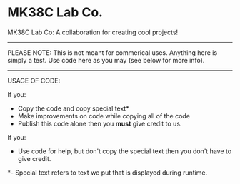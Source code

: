 # MK38C Lab Co.
MK38C Lab Co:
A collaboration for creating cool projects!
___________________________________________
PLEASE NOTE:
This is not meant for commerical uses. Anything here is simply a test. Use code here as you may (see below for more info).
___________________________________________
USAGE OF CODE:

If you:
- Copy the code and copy special text*
- Make improvements on code while copying all of the code
- Publish this code alone
then you **must** give credit to us.

If you:
- Use code for help, but don't copy the special text
then you don't have to give credit.

*- Special text refers to text we put that is displayed during runtime.
